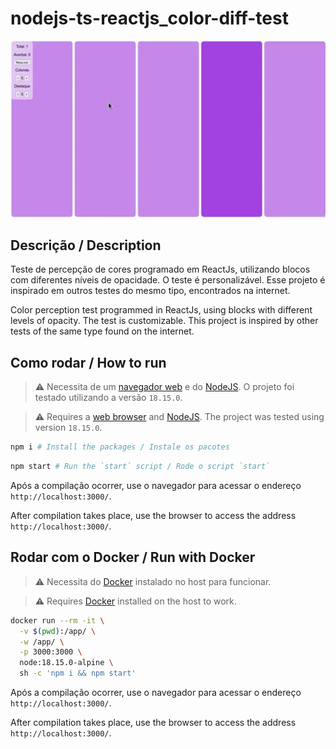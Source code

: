 # nodejs-ts-reactjs_color-diff-test

![thumbnail](thumbnail.webp)

## Descrição / Description

Teste de percepção de cores programado em ReactJs, utilizando blocos com diferentes níveis de opacidade. O teste é personalizável. Esse projeto é inspirado em outros testes do mesmo tipo, encontrados na internet.

Color perception test programmed in ReactJs, using blocks with different levels of opacity. The test is customizable. This project is inspired by other tests of the same type found on the internet.

## Como rodar / How to run

> ⚠️ Necessita de um [navegador web](https://www.mozilla.org/pt-BR/firefox/download/thanks/) e do [NodeJS](https://nodejs.org/pt-br/). O projeto foi testado utilizando a versão `18.15.0`.

> ⚠️ Requires a [web browser](https://www.mozilla.org/pt-BR/firefox/download/thanks/) and [NodeJS](https://nodejs.org/en/). The project was tested using version `18.15.0`.

```bash
npm i # Install the packages / Instale os pacotes
```

```bash
npm start # Run the `start` script / Rode o script `start`
```

Após a compilação ocorrer, use o navegador para acessar o endereço `http://localhost:3000/`.

After compilation takes place, use the browser to access the address `http://localhost:3000/`.

## Rodar com o Docker / Run with Docker

> ⚠️ Necessita do [Docker](https://docs.docker.com/engine/install/) instalado no host para funcionar.

> ⚠️ Requires [Docker](https://docs.docker.com/engine/install/) installed on the host to work.

```bash
docker run --rm -it \
  -v $(pwd):/app/ \
  -w /app/ \
  -p 3000:3000 \
  node:18.15.0-alpine \
  sh -c 'npm i && npm start'
```

Após a compilação ocorrer, use o navegador para acessar o endereço `http://localhost:3000/`.

After compilation takes place, use the browser to access the address `http://localhost:3000/`.